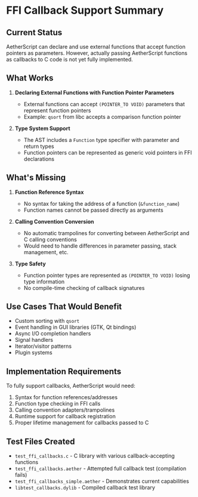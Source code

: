 # FFI Callback Support Summary

## Current Status

AetherScript can declare and use external functions that accept function pointers as parameters. However, actually passing AetherScript functions as callbacks to C code is not yet fully implemented.

## What Works

1. **Declaring External Functions with Function Pointer Parameters**
   - External functions can accept `(POINTER_TO VOID)` parameters that represent function pointers
   - Example: `qsort` from libc accepts a comparison function pointer

2. **Type System Support**
   - The AST includes a `Function` type specifier with parameter and return types
   - Function pointers can be represented as generic void pointers in FFI declarations

## What's Missing

1. **Function Reference Syntax**
   - No syntax for taking the address of a function (`&function_name`)
   - Function names cannot be passed directly as arguments

2. **Calling Convention Conversion**
   - No automatic trampolines for converting between AetherScript and C calling conventions
   - Would need to handle differences in parameter passing, stack management, etc.

3. **Type Safety**
   - Function pointer types are represented as `(POINTER_TO VOID)` losing type information
   - No compile-time checking of callback signatures

## Use Cases That Would Benefit

- Custom sorting with `qsort`
- Event handling in GUI libraries (GTK, Qt bindings)
- Async I/O completion handlers
- Signal handlers
- Iterator/visitor patterns
- Plugin systems

## Implementation Requirements

To fully support callbacks, AetherScript would need:

1. Syntax for function references/addresses
2. Function type checking in FFI calls
3. Calling convention adapters/trampolines
4. Runtime support for callback registration
5. Proper lifetime management for callbacks passed to C

## Test Files Created

- `test_ffi_callbacks.c` - C library with various callback-accepting functions
- `test_ffi_callbacks.aether` - Attempted full callback test (compilation fails)
- `test_ffi_callbacks_simple.aether` - Demonstrates current capabilities
- `libtest_callbacks.dylib` - Compiled callback test library